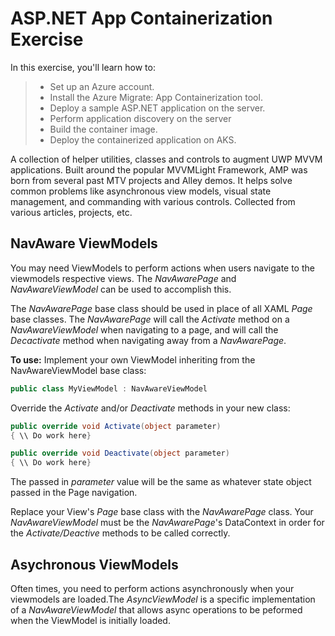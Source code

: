 # ASP.NET App Containerization Exercise 

In this exercise, you'll learn how to:

> * Set up an Azure account.
> * Install the Azure Migrate: App Containerization tool.
> * Deploy a sample ASP.NET application on the server.
> * Perform application discovery on the server
> * Build the container image.
> * Deploy the containerized application on AKS.

A collection of helper utilities, classes and controls to augment UWP MVVM applications.   Built around the popular MVVMLight Framework, AMP was born from several past MTV projects and Alley demos.  It helps solve common problems like asynchronous view models, visual state management, and commanding with various controls.
Collected from various articles, projects, etc.

## NavAware ViewModels
You may need ViewModels to perform actions when users navigate to the viewmodels respective views.  The *NavAwarePage* and *NavAwareViewModel* can be used to accomplish this.

The *NavAwarePage* base class should be used in place of all XAML *Page* base classes.  The *NavAwarePage* will call the *Activate* method on a *NavAwareViewModel* when navigating to a page, and will call the  *Decactivate* method when navigating away from a *NavAwarePage*.

**To use:**
Implement your own ViewModel inheriting from the NavAwareViewModel base class:
```csharp
public class MyViewModel : NavAwareViewModel
```
Override the *Activate* and/or *Deactivate* methods in  your new class:
```csharp
public override void Activate(object parameter)
{ \\ Do work here}

public override void Deactivate(object parameter)
{ \\ Do work here}
```

The passed in *parameter* value will be the same as whatever state object passed in the Page navigation.

Replace your View's *Page* base class with the *NavAwarePage* class. Your *NavAwareViewModel* must be the *NavAwarePage*'s DataContext in order for the *Activate/Deactive* methods to be called correctly.

## Asychronous ViewModels
Often times, you need to perform actions asynchronously when your viewmodels are loaded.The *AsyncViewModel* is a specific implementation of a *NavAwareViewModel* that allows async operations to be peformed when the ViewModel is initially loaded.  
